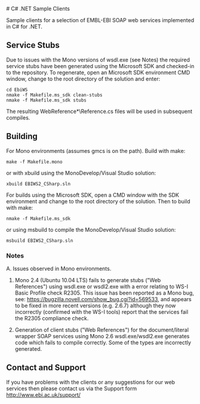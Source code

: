 # C&#35; .NET Sample Clients

Sample clients for a selection of EMBL-EBI SOAP web services implemented in
C# for .NET.

## Service Stubs

Due to issues with the Mono versions of wsdl.exe (see Notes) the required
service stubs have been generated using the Microsoft SDK and checked-in to
the repository. To regenerate, open an Microsoft SDK environment CMD window,
change to the root directory of the solution and enter:

```
cd EbiWS
nmake -f Makefile.ms_sdk clean-stubs
nmake -f Makefile.ms_sdk stubs
```

The resulting WebReference\*\Reference.cs files will be used in subsequent
compiles.

## Building

For Mono environments (assumes gmcs is on the path). Build with make:

```
make -f Makefile.mono
```

or with xbuild using the MonoDevelop/Visual Studio solution:

```
xbuild EBIWS2_CSharp.sln
```

For builds using the Microsoft SDK, open a CMD window with the SDK environment
and change to the root directory of the solution. Then to build with make:

```
nmake -f Makefile.ms_sdk
```

or using msbuild to compile the MonoDevelop/Visual Studio solution:

```
msbuild EBIWS2_CSharp.sln
```

### Notes

A. Issues observed in Mono environments.

1. Mono 2.4 (Ubuntu 10.04 LTS) fails to generate stubs ("Web References")
using wsdl.exe or wsdl2.exe with a error relating to WS-I Basic Profile
check R2305. This issue has been reported as a Mono bug, see:
https://bugzilla.novell.com/show_bug.cgi?id=569533, and appears to be fixed
in more recent versions (e.g. 2.6.7) although they now incorrectly (confirmed
with the WS-I tools) report that the services fail the R2305 compliance check.

2. Generation of client stubs ("Web References") for the document/literal
wrapper SOAP services using Mono 2.6 wsdl.exe/wsdl2.exe generates code
which fails to compile correctly. Some of the types are incorrectly generated.

## Contact and Support

If you have problems with the clients or any suggestions for our web services
then please contact us via the Support form http://www.ebi.ac.uk/support/
